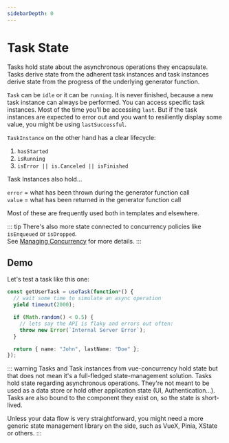 ```yaml
---
sidebarDepth: 0
---
```


# Task State

Tasks hold state about the asynchronous operations they encapsulate. Tasks derive state from the adherent task instances and task instances derive state from the progress of the underlying generator function.

`Task` can be `idle` or it can be `running`. It is never finished, because a new task instance can always be performed. You can access specific task instances. Most of the time you'll be accessing `last`. But if the task instances are expected to error out and you want to resiliently display some value, you might be using `lastSuccessful`.

`TaskInstance` on the other hand has a clear lifecycle:

1. `hasStarted`
2. `isRunning`
3. `isError || is.Canceled || isFinished`

Task Instances also hold...

`error` = what has been thrown during the generator function call  
`value` = what has been returned in the generator function call

Most of these are frequently used both in templates and elsewhere.

::: tip
There's also more state connected to concurrency policies like `isEnqueued` or `isDropped`.  
See [Managing Concurrency](/managing-concurrency/) for more details.
:::

## Demo

Let's test a task like this one:

```ts
const getUserTask = useTask(function*() {
  // wait some time to simulate an async operation
  yield timeout(2000);

  if (Math.random() < 0.5) {
    // lets say the API is flaky and errors out often:
    throw new Error(`Internal Server Error`);
  }

  return { name: "John", lastName: "Doe" };
});
```

<TaskExample />

::: warning
Tasks and Task instances from vue-concurrency hold state but that does not mean it's a full-fledged state-management solution. Tasks hold state regarding asynchronous operations. They're not meant to be used as a data store or hold other application state (UI, Authentication...). Tasks are also bound to the component they exist on, so the state is short-lived.

Unless your data flow is very straightforward, you might need a more generic state management library on the side, such as VueX, Pinia, XState or others.
:::
